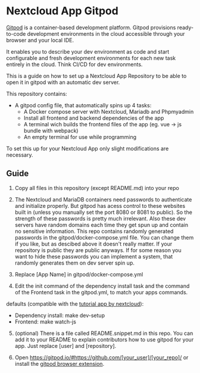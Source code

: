 # Nextcloud App Gitpod

[Gitpod](https://www.gitpod.io/) is a container-based development platform. Gitpod provisions ready-to-code development environments in the cloud accessible through your browser and your local IDE.

It enables you to describe your dev environment as code and start configurable and fresh development environments for each new task entirely in the cloud. Think CI/CD for dev environments.

This is a guide on how to set up a Nextcloud App Repository to be able to open it in gitpod with an automatic dev server.

This repository contains:
- A gitpod config file, that automatically spins up 4 tasks:
  - A Docker compose server with Nextcloud, Mariadb and Phpmyadmin
  - Install all frontend and backend dependencies of the app
  - A terminal wich builds the frontend files of the app (eg. vue -> js bundle with webpack)
  - An empty terminal for use while programming

To set this up for your Nextcloud App only slight modifications are necessary.

## Guide
1. Copy all files in this repository (except README.md) into your repo

2. The Nextcloud and MariaDB containers need passwords to authenticate and initialize properly. But gitpod has acess control to these websites built in (unless you manually set the port 8080 or 8081 to public). So the strength of these passwords is pretty much irrelevant. Also these dev servers have random domains each time they get spun up and contain no sensitive information. This repo contains randomly generated passwords in the gitpod/docker-compose.yml file. You can change them if you like, but as descibed above it doesn't really matter. If your repository is public they are public anyways. If for some reason you want to hide these passwords you can implement a system, that randomly generates them on dev server spin up.

3. Replace [App Name] in gitpod/docker-compose.yml

4. Edit the init command of the dependency install task and the command of the Frontend task in the gitpod.yml, to match your apps commands.

defaults (compatible with the [tutorial app by nextcloud](https://github.com/nextcloud/app-tutorial)):
  - Dependency install: make dev-setup
  - Frontend: make watch-js

5. (optional) There is a file called README.snippet.md in this repo. You can add it to your README to explain contributors how to use gitpod for your app. Just replace [user] and [repository].

6. Open https://gitpod.io/#https://github.com/[your_user]/[your_repo]/ or install the [gitpod browser extension](https://www.gitpod.io/docs/browser-extension/).
